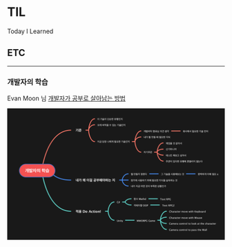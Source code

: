 # TIL
Today I Learned

## ETC 
---
### 개발자의 학습
Evan Moon 님 [개발자가 공부로 살아남는 방법](https://evan-moon.github.io/2019/08/26/how-does-developer-study/)

![use MindMap](https://github.com/Gosome95/TIL/blob/main/images/DevStudy.png?raw=true)

